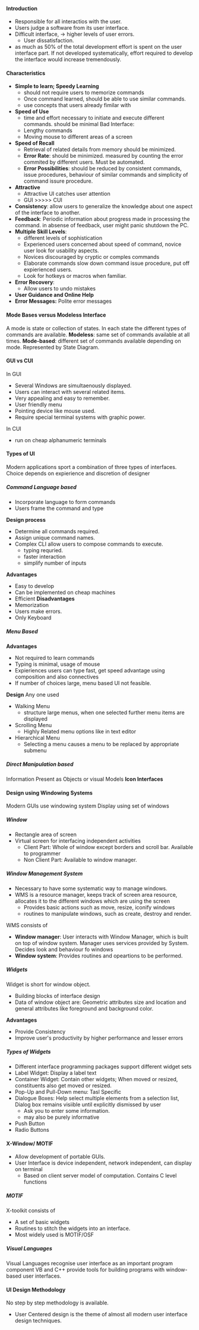 #### Introduction
* Responsible for all interactios with the user.
* Users judge a software from its user interface.
* Difficult interface, -> higher levels of user errors.
	* User dissatisfaction.
* as much as 50% of the total development effort is spent on the user interface part. If not developed systematically, effort required to develop the interface would increase tremendously.

#### Characteristics
* **Simple to learn; Speedy Learning**
	* should not require users to memorize commands
	* Once command learned, should be able to use similar commands.
	* use concepts that users already fimilar with
* **Speed of Use**
	* time and effort necessary to initiate and execute different commands. should be minimal
	Bad Interface:
	* Lengthy commands
	* Moving mouse to different areas of a screen
* **Speed of Recall**
	* Retrieval of related details from memory should be minimized.
	* **Error Rate**: should be minimized. measured by counting the error commited by different users. Must be automated.
	* **Error Possibilities**: should be reduced by consistent commands, issue procedures, behaviour of similar commands and simplicity of command issure procedure.
* **Attractive**
	* Attractive UI catches user attention
	* GUI >>>>> CUI
* **Consistency**: allow users to generalize the knowledge about one aspect of the interface to another.
* **Feedback**: Periodic information about progress made in processing the command. in absense of feedback, user might panic shutdown the PC.
* **Multiple Skill Levels**:
	* different levels of sophistication
	* Experienced users concerned about speed of command, novice user look for usability aspects.
	* Novices discouraged by cryptic or comples commands
	* Elaborate commands slow down command issue procedure, put off expierienced users.
	* Look for hotkeys or macros when familiar.
* **Error Recovery**:
	* Allow users to undo mistakes
* **User Guidance and Online Help**
* **Error Messages:** Polite error messages

#### Mode Bases versus Modeless Interface
A mode is state or collection of states. In each state the different types of commands are available.
**Modeless**: same set of commands available at all times.
**Mode-based**: different set of commands available depending on mode. Represented by State Diagram.

#### GUI vs CUI
In GUI
* Several Windows are simultaenously displayed.
* Users can interact with several related items.
* Very appealing and easy to remember.
* User friendly menu
* Pointing device like mouse used.
* Require special terminal systems with graphic power.

In CUI
* run on cheap alphanumeric terminals


#### Types of UI
Modern applications sport a combination of three types of interfaces.
Choice depends on expierience and discretion of designer

##### Command Language based
* Incorporate language to form commands
* Users frame the command and type

**Design process**
* Determine all commands required.
* Assign unique command names.
* Complex CLI allow users to compose commands to execute.
	* typing requried.
	* faster interaction
	* simplify number of inputs

**Advantages**
* Easy to develop
* Can be implemented on cheap machines
* Efficient
**Disadvantages**
* Memorization
* Users make errors.
* Only Keyboard

##### Menu Based
**Advantages**
* Not required to learn commands
* Typing is minimal, usage of mouse
* Expieriences users can type fast, get speed advantage using composition and also connectives
* If number of choices large, menu based UI not feasible.

**Design**
Any one used
* Walking Menu
	* structure large menus, when one selected further menu items are displayed
* Scrolling Menu
	* Highly Related menu options like in text editor
* Hierarchical Menu
	* Selecting a menu causes a menu to be replaced by appropriate submenu

##### Direct Manipulation based
Information Present as Objects or visual Models
**Icon Interfaces**

#### Design using Windowing Systems
Modern GUIs use windowing system
Display using set of windows

##### Window
* Rectangle area of screen
* Virtual screen for interfacing independent activities
	* Client Part: Whole of window except borders and scroll bar. Available to programmer
	* Non Client Part: Available to window manager.

##### Window Management System
* Necessary to have some systematic way to manage windows.
* WMS is a resource manager, keeps track of screen area resource, allocates it to the different windows which are using the screen
	* Provides basic actions such as move, resize, iconify windows
	* routines to manipulate windows, such as create, destroy and render.

WMS consists of 
* **Window manager**: User interacts with Window Manager, which is built on top of window system. Manager uses services provided by System. Decides look and behaviour fo windows
* **Window system**: Provides routines and opeartions to be performed.

##### Widgets 
Widget is short for window object.
* Building blocks of interface design
* Data of window object are: Geometric attributes size and location and general attributes like foreground and background color.

**Advantages**
* Provide Consistency
* Improve user's productivity by higher performance and lesser errors

##### Types of Widgets
* Different interface programming packages support different widget sets
* Label Widget: Display a label text
* Container Widget: Contain other widgets; When moved or resized, constituents also get moved or resized.
* Pop-Up and Pull-Down menu: Tasl Specific
* Dialogue Boxes: Help select multiple elements from a selection list, Dialog box remains visiible until explicitly dismissed by user
	* Ask you to enter some information.
	* may also be purely informative
* Push Button
* Radio Buttons

#### X-Window/ MOTIF
* Allow development of portable GUIs.
* User Interface is device independent, network independent, can display on terminal
	* Based on client server model of computation. Contains C level functions

##### MOTIF
X-toolkit consists of
* A set of basic widgets
* Routines to stitch the widgets into an interface.
* Most widely used is MOTIF/OSF

##### Visual Languages
Visual Languages recognise user interface as an important program component
VB and C++ provide tools for building programs with window-based user interfaces.

#### UI Design Methodology
No step by step methodology is available.
* User Centered design is the theme of almost all modern user interface design techniques.